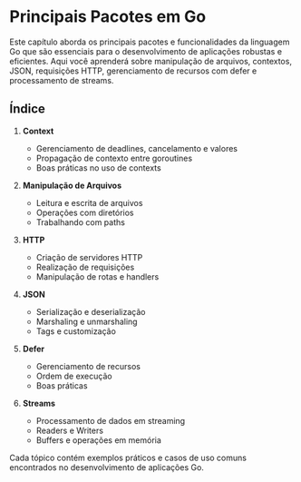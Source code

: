 # Principais Pacotes em Go

Este capítulo aborda os principais pacotes e funcionalidades da linguagem Go que são essenciais para o desenvolvimento de aplicações robustas e eficientes. Aqui você aprenderá sobre manipulação de arquivos, contextos, JSON, requisições HTTP, gerenciamento de recursos com defer e processamento de streams.

## Índice

1. **Context**
   - Gerenciamento de deadlines, cancelamento e valores
   - Propagação de contexto entre goroutines
   - Boas práticas no uso de contexts

2. **Manipulação de Arquivos**
   - Leitura e escrita de arquivos
   - Operações com diretórios
   - Trabalhando com paths

3. **HTTP**
   - Criação de servidores HTTP
   - Realização de requisições
   - Manipulação de rotas e handlers

4. **JSON**
   - Serialização e deserialização
   - Marshaling e unmarshaling
   - Tags e customização

5. **Defer**
   - Gerenciamento de recursos
   - Ordem de execução
   - Boas práticas

6. **Streams**
   - Processamento de dados em streaming
   - Readers e Writers
   - Buffers e operações em memória

Cada tópico contém exemplos práticos e casos de uso comuns encontrados no desenvolvimento de aplicações Go.


